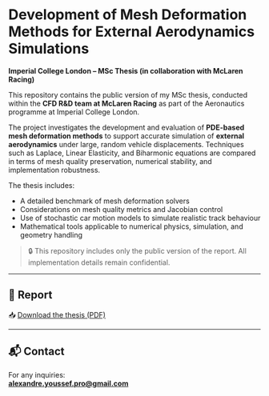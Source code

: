 # Development of Mesh Deformation Methods for External Aerodynamics Simulations  
**Imperial College London – MSc Thesis (in collaboration with McLaren Racing)**

This repository contains the public version of my MSc thesis, conducted within the **CFD R&D team at McLaren Racing** as part of the Aeronautics programme at Imperial College London.

The project investigates the development and evaluation of **PDE-based mesh deformation methods** to support accurate simulation of **external aerodynamics** under large, random vehicle displacements. Techniques such as Laplace, Linear Elasticity, and Biharmonic equations are compared in terms of mesh quality preservation, numerical stability, and implementation robustness.

The thesis includes:
- A detailed benchmark of mesh deformation solvers
- Considerations on mesh quality metrics and Jacobian control
- Use of stochastic car motion models to simulate realistic track behaviour
- Mathematical tools applicable to numerical physics, simulation, and geometry handling

> 🔒 This repository includes only the public version of the report. All implementation details remain confidential.

---

## 📄 Report

📥 [Download the thesis (PDF)](.Thesis_Alexandre_Youssef.pdf)

---

## 📬 Contact

For any inquiries:  
**alexandre.youssef.pro@gmail.com**
